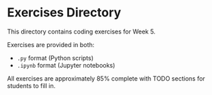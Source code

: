 # Exercises Directory

This directory contains coding exercises for Week 5.

Exercises are provided in both:
- `.py` format (Python scripts)
- `.ipynb` format (Jupyter notebooks)

All exercises are approximately 85% complete with TODO sections for students to fill in.
